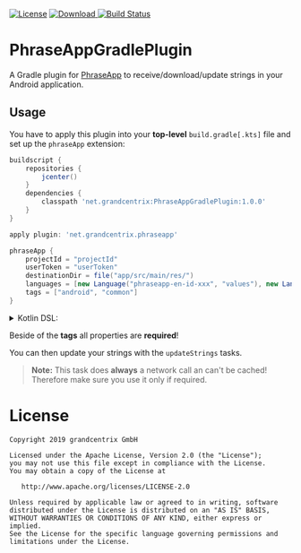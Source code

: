 [![License](https://img.shields.io/badge/License-Apache%202.0-blue.svg)](LICENSE)
[![Download](https://api.bintray.com/packages/grandcentrix/maven/PhraseAppGradlePlugin/images/download.svg) ](https://bintray.com/grandcentrix/maven/PhraseAppGradlePlugin/_latestVersion)
[![Build Status](https://travis-ci.org/grandcentrix/PhraseAppGradlePlugin.svg?branch=master)](https://travis-ci.org/grandcentrix/PhraseAppGradlePlugin)

# PhraseAppGradlePlugin
A Gradle plugin for [PhraseApp](https://phraseapp.com) to receive/download/update strings
in your Android application.

## Usage
You have to apply this plugin into your **top-level** `build.gradle[.kts]` file and 
set up the `phraseApp` extension:
```groovy
buildscript {
    repositories {
        jcenter()
    }
    dependencies {
        classpath 'net.grandcentrix:PhraseAppGradlePlugin:1.0.0'
    }
}

apply plugin: 'net.grandcentrix.phraseapp'

phraseApp {
    projectId = "projectId"
    userToken = "userToken"
    destinationDir = file("app/src/main/res/")
    languages = [new Language("phraseapp-en-id-xxx", "values"), new Language("phraseapp-de-id-xxx", "values-de")]
    tags = ["android", "common"]
}
```

<details>
<summary>Kotlin DSL:</summary>
   
```kotlin
buildscript {
    repositories {
        jcenter()
    }
    dependencies {
        classpath("net.grandcentrix:PhraseAppGradlePlugin:1.0.0")
    }
}
    
apply(plugin = "net.grandcentrix.phraseapp")
    
configure<PhraseAppExtension> {
    projectId.set("projectId")
    userToken.set("userToken")
    destinationDir.set(file("app/src/main/res/"))
    languages.set(listOf(Language("phraseapp-en-id-xxx", "values"), Language("phraseapp-de-id-xxx", "values-de")))
    tags.set(listOf("android", "common"))
}
```

</details>

Beside of the **tags** all properties are **required**!

You can then update your strings with the `updateStrings` tasks.

> **Note:** This task does **always** a network call an can't be cached! 
            Therefore make sure you use it only if required. 


# License

```
Copyright 2019 grandcentrix GmbH

Licensed under the Apache License, Version 2.0 (the "License");
you may not use this file except in compliance with the License.
You may obtain a copy of the License at

   http://www.apache.org/licenses/LICENSE-2.0

Unless required by applicable law or agreed to in writing, software
distributed under the License is distributed on an "AS IS" BASIS,
WITHOUT WARRANTIES OR CONDITIONS OF ANY KIND, either express or implied.
See the License for the specific language governing permissions and
limitations under the License.
```
